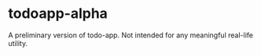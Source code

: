 # todoapp-alpha
A preliminary version of todo-app. Not intended for any meaningful real-life utility.
